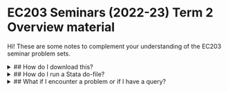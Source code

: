 # EC203 Seminars (2022-23) Term 2 Overview material

Hi! These are some notes to complement your understanding of the EC203 seminar problem sets. 

<details>
<summary>## How do I download this? </summary>

    1. Click on the Green "<> Code" button on the top of this page. 
    2. Click on "Local". 
    3. Click "Download ZIP". 
    4. Download it wherever you have to on your laptop. 
NOTE for Windows 10 users: You'll have to do an extra step, where you right click on the file, and then click "Extract All". Mac users don't need to do anything. 
If you're asked by your computer, whether to replace this file, choose "Yes".
</details>

<details>
<summary>## How do I run a Stata do-file? </summary>

    1. Double click on the Stata do-file.
    2. If you see a line somewhere on the top that looks something like cd "C:/......", replace "C:/....." with the folder location where you've stored these files.
    <details>
    <summary> ### How do I do that? </summary>
        1. Suppose you stored your EC203 folder in the "Downloads" folder of your computer. I'm going to assume that you named your folder "EC203 problem sets". 
        2. Double click on Downloads. 
        3. Double click on "EC203 problem sets". 
        4. You will see one folder for each problem set starting with the folder "class9". Double click on the problem set that you're trying to run the do-file for. I'm going to assume you're doing this for problem set 9. (Therefore, double click the "class9" folder.)
        5. Right click on some blank space on your screen.
            + Windows users: Click on "Properties". You will see a line that says something like "Location: C:/...." (for you it might be D:/...., or H:/..... - don't worry.). Select the whole thing starting from "C:/....". Right-click, and copy.
            + Mac users: Click on "Get info". You will see a line that says something like "Where: Macintosh HD > ....". Select the whole thing starting from "Macintosh HD > ....". Right-click, and copy.
        6. Go to your Stata do-file. Inside the cd "" command, replace everything that comes inside " " with whatever you just copied.
        </details>
    3. If your do-file is supposed to use a dataset (Usually, the first and second questions of the problem set should tell you whether you use a dataset or not.), see if there is a command called use <name_of_the_dataset>, clear. If it's not there, add it.
    4. Click "do" on the top of your do-file. You should select "entire do-file", if you see an option like that.
</details>


<details> 
<summary> ## What if I encounter a problem or if I have a query? </summary>
Email me as soon as possible at [sushil.mathew.1@warwick.ac.uk](sushil.mathew.1@warwick.ac.uk), with as much detail as possible (screenshots, your do-files, outputs etc.) - no need to send the data files.
</details>